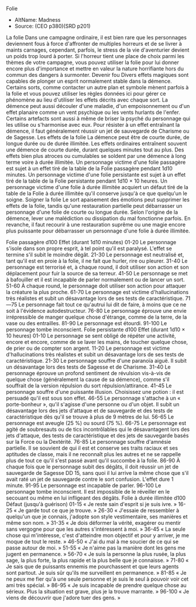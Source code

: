 Folie

- AltName: Madness
- Source: (CEO p380)(SRD p201)

La folie
Dans une campagne ordinaire, il est bien rare que les
personnages deviennent fous à force d'affronter de multiples
horreurs et de se livrer à maints carnages, cependant,
parfois, le stress de la vie d'aventurier devient un
poids trop lourd à porter. Si l'horreur tient une place de
choix parmi les thèmes de votre campagne, vous pouvez
utiliser la folie pour lui donner encore plus d'importance
et mettre en valeur la nature horrifiante hors du commun
des dangers à surmonter.
Devenir fou
Divers effets magiques sont capables de plonger un
esprit normalement stable dans la démence. Certains
sorts, comme contacter un autre plan et symbole mènent
parfois à la folie et vous pouvez utiliser les règles données
ici pour gérer ce phénomène au lieu d'utiliser les
effets décrits avec chaque sort. La démence peut aussi
découler d'une maladie, d'un empoisonnement ou d'un
effet planaire comme un vent psychique ou les vents
hurlants de l'enfer. Certains artefacts sont aussi à même
de briser la psyché du personnage qui les utilise ou s'harmonise
avec eux.
Pour résister à un effet entraînant la démence, il faut
généralement réussir un jet de sauvegarde de Charisme
ou de Sagesse.
Les effets de la folie
La démence peut être de courte durée, de longue durée
ou de durée illimitée. Les effets ordinaires entraînent
souvent une démence de courte durée, durant quelques
minutes tout au plus. Des effets bien plus atroces ou cumulables
se soldent par une démence à long terme voire
à durée illimitée.
Un personnage victime d'une folie passagère est
sujet à un effet tiré de la table de la Folie passagère pendant
1d10 minutes.
Un personnage victime d'une folie persistante est
sujet à un effet tiré de la table de la Folie persistante pendant
1d10 × 10 heures.
Un personnage victime d'une folie à durée illimitée
acquiert un défaut tiré de la table de la Folie à durée
illimitée qu'il conserve jusqu'à ce que quelqu'un le
soigne.
Soigner la folie
Le sort apaisement des émotions peut supprimer les effets
de la folie, tandis qu'une restauration partielle peut
débarrasser un personnage d'une folie de courte ou
longue durée. Selon l'origine de la démence, lever une
malédiction ou dissipation du mal fonctionne parfois. En
revanche, il faut recourir à une restauration suprême ou
une magie encore plus puissante pour débarrasser un
personnage d'une folie à durée illimitée.



Folie passagère
d100 Effet (durant 1d10 minutes)
01-20 Le personnage s'isole dans son propre esprit, à tel point qu'il est paralysé. L'effet se termine s'il subit le
moindre dégât.
21-30 Le personnage est neutralisé et, tant qu'il est en proie à la folie, il ne fait que hurler, rire ou pleurer.
31-40 Le personnage est terrorisé et, à chaque round, il doit utiliser son action et son déplacement pour fuir la
source de sa terreur.
41-50 Le personnage se met à bafouiller et il est incapable de parler normalement ou de lancer un sort.
51-60 À chaque round, le personnage doit utiliser son action pour attaquer la créature la plus proche.
61-70 Le personnage est victime d'hallucinations très réalistes et subit un désavantage lors de ses tests de caractéristique.
71—75 Le personnage fait tout ce qu'autrui lui dit de faire, à moins que ce ne soit à l'évidence autodestructeur.
76-80 Le personnage éprouve une envie irrépressible de manger quelque chose d'étrange, comme de la terre, de la
vase ou des entrailles.
81-90 Le personnage est étourdi.
91-100 Le personnage tombe inconscient.
Folie persistante
d100 Effet (durant 1d10 × 10 heures)
01-10 Le personnage se sent obligé de répéter une activité, encore et encore, comme de se laver les mains, de
toucher quelque chose, de prier ou de compter son argent.
11-20 Le personnage est victime d'hallucinations très réalistes et subit un désavantage lors de ses tests de caractéristique.
21-30 Le personnage souffre d'une paranoïa aiguë. Il subit un désavantage lors des tests de Sagesse et de Charisme.
31-40 Le personnage éprouve un profond sentiment de révulsion vis-à-vis de quelque chose (généralement la
cause de sa démence), comme s'il souffrait de la version répulsion du sort répulsion/attirance.
41-45 Le personnage souffre d'une puissante illusion. Choisissez une potion : il est persuadé qu'il est sous son effet.
46-55 Le personnage s'attache à un « porte-bonheur », qu'il s'agisse d'une personne ou d'un objet. Il subit un désavantage
lors des jets d'attaque et de sauvegarde et des tests de caractéristique dès qu'il se trouve à plus de 9 mètres de lui.
56-65 Le personnage est aveugle (25 %) ou sourd (75 %).
66-75 Le personnage est agité de soubresauts ou de tics incontrôlables qui le désavantagent lors des jets
d'attaque, des tests de caractéristique et des jets de sauvegarde basés sur la Force ou la Dextérité.
76-85
Le personnage souffre d'amnésie partielle. Il se souvient de qui il est et conserve ses traits raciaux et ses
aptitudes de classe, mais il ne reconnaît plus les autres et ne se rappelle plus de tout ce qu'il s'est passé avant
qu'il succombe à la folie.
86-90 À chaque fois que le personnage subit des dégâts, il doit réussir un jet de sauvegarde de Sagesse DD 15, sans quoi
il lui arrive la même chose que s'il avait raté un jet de sauvegarde contre le sort confusion. L'effet dure 1 minute.
91-95 Le personnage est incapable de parler.
96-100 Le personnage tombe inconscient. Il est impossible de le réveiller en le secouant ou même en lui infligeant des dégâts.
Folie à durée illimitée
d100 Défaut (jusqu'à guérison)
01-15 « Je reste sain d'esprit si je suis ivre. »
16-25 « Je garde tout ce que je trouve. »
26-30 « J'essaie de ressembler à quelqu'un que je connais, j'adopte son style vestimentaire, ses manières et même son nom. »
31-35 « Je dois déformer la vérité, exagérer ou mentir sans vergogne pour que les autres s'intéressent à moi. »
36-45 « La seule chose qui m'intéresse, c'est d'atteindre mon objectif et pour y arriver, je me moque de tout le reste. »
46-50 « J'ai du mal à me soucier de ce qui se passe autour de moi. »
51-55 « Je n'aime pas la manière dont les gens me jugent en permanence. »
56-70 « Je suis la personne la plus rusée, la plus sage, la plus forte, la plus rapide et la plus belle que je connaisse. »
71-80 « Je sais que de puissants ennemis me pourchassent et que leurs agents sont partout. Je suis sûr qu'ils me
surveillent en permanence. »
81-85 « Je ne peux me fier qu'à une seule personne et je suis le seul à pouvoir voir cet ami très spécial. »
86-95 « Je suis incapable de prendre quelque chose au sérieux. Plus la situation est grave, plus je la trouve marrante. »
96-100 « Je viens de découvrir que j'adore tuer des gens. »

